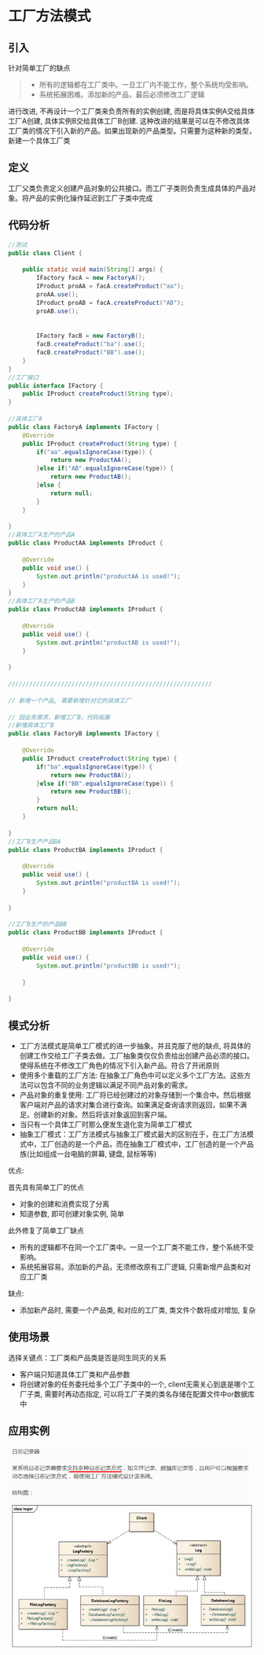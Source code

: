# 工厂方法模式

## 引入

针对简单工厂的缺点

>*   所有的逻辑都在工厂类中。一旦工厂内不能工作，整个系统均受影响。
>*   系统拓展困难。添加新的产品，最后必须修改工厂逻辑

进行改进, 不再设计一个工厂类来负责所有的实例创建, 而是将具体实例A交给具体工厂A创建, 具体实例B交给具体工厂B创建. 这种改进的结果是可以在不修改具体工厂类的情况下引入新的产品。如果出现新的产品类型。只需要为这种新的类型，新建一个具体工厂类

## 定义

工厂父类负责定义创建产品对象的公共接口。而工厂子类则负责生成具体的产品对象。将产品的实例化操作延迟到工厂子类中完成

## 代码分析

```java
//测试
public class Client {

	public static void main(String[] args) {
        IFactory facA = new FactoryA();
        IProduct proAA = facA.createProduct("aa");
        proAA.use();
        IProduct proAB = facA.createProduct("AB");
        proAB.use();
        
		
		IFactory facB = new FactoryB();
		facB.createProduct("ba").use();
		facB.createProduct("BB").use();
	}
}
//工厂接口
public interface IFactory {
	public IProduct createProduct(String type);
}

//具体工厂A
public class FactoryA implements IFactory {
	@Override
	public IProduct createProduct(String type) {
        if("aa".equalsIgnoreCase(type)) {
        	return new ProductAA();
        }else if("AB".equalsIgnoreCase(type)) {
        	return new ProductAB();
        }else {
        	return null;
        }
	}

}
//具体工厂A生产的产品A
public class ProductAA implements IProduct {

	@Override
	public void use() {
        System.out.println("productAA is used!");
	}
}
//具体工厂A生产的产品B
public class ProductAB implements IProduct {

	@Override
	public void use() {
        System.out.println("productAB is used!");
	}

}

//////////////////////////////////////////////////////////

// 新增一个产品, 需要新增针对它的具体工厂

// 因业务需求，新增工厂B，代码拓展
//新增具体工厂B
public class FactoryB implements IFactory {

	@Override
	public IProduct createProduct(String type) {
		if("ba".equalsIgnoreCase(type)) {
			return new ProductBA();
		}else if("BB".equalsIgnoreCase(type)) {
			return new ProductBB();
		}
		return null;
	}

}
//工厂B生产产品BA
public class ProductBA implements IProduct {

	@Override
	public void use() {
		System.out.println("productBA is used!");
	}

}

//工厂B生产的产品BB
public class ProductBB implements IProduct {

	@Override
	public void use() {
		System.out.println("productBB is used!");

	}

}


```

## 模式分析

*   工厂方法模式是简单工厂模式的进一步抽象。并且克服了他的缺点, 将具体的创建工作交给工厂子类去做。工厂抽象类仅仅负责给出创建产品必须的接口。使得系统在不修改工厂角色的情况下引入新产品。符合了开闭原则
*   使用多个重载的工厂方法: 在抽象工厂角色中可以定义多个工厂方法。这些方法可以包含不同的业务逻辑以满足不同产品对象的需求。
*   产品对象的重复使用: 工厂将已经创建过的对象存储到一个集合中。然后根据客户端对产品的请求对集合进行查询。如果满足查询请求则返回，如果不满足。创建新的对象。然后将该对象返回到客户端。
*   当只有一个具体工厂时那么便发生退化变为简单工厂模式
*   抽象工厂模式：工厂方法模式与抽象工厂模式最大的区别在于，在工厂方法模式中，工厂创造的是一个产品，而在抽象工厂模式中，工厂创造的是一个产品族(比如组成一台电脑的屏幕, 键盘, 鼠标等等)

优点:

首先具有简单工厂的优点

*   对象的创建和消费实现了分离
*   知道参数, 即可创建对象实例, 简单

此外修复了简单工厂缺点

*   所有的逻辑都不在同一个工厂类中。一旦一个工厂类不能工作，整个系统不受影响。
*   系统拓展容易。添加新的产品，无须修改原有工厂逻辑, 只需新增产品类和对应工厂类

缺点:

* 添加新产品时, 需要一个产品类, 和对应的工厂类, 类文件个数将成对增加, 复杂

## 使用场景

选择关键点：工厂类和产品类是否是同生同灭的关系

*   客户端只知道具体工厂类和产品参数
*   将创建对象的任务委托给多个工厂子类中的一个, client无需关心到底是哪个工厂子类, 需要时再动态指定,   可以将工厂子类的类名存储在配置文件中or数据库中

## 应用实例

<img src="../../assets/pic6.png" style="zoom: 70%"/>
